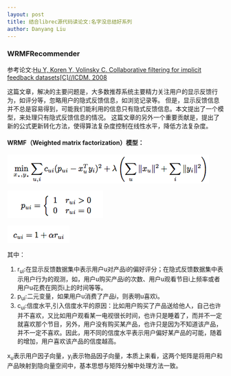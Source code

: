 ```yaml
---
layout: post
title: 结合librec源代码读论文:名字没总结好系列
author: Danyang Liu
---
```


### WRMFRecommender

参考论文:[Hu Y, Koren Y, Volinsky C. Collaborative filtering for implicit feedback datasets[C]//ICDM. 2008
](http://ieeexplore.ieee.org/abstract/document/4781121/)

这篇文章，解决的主要问题是，大多数推荐系统主要精力关注用户的显示反馈行为，如评分等，忽略用户的隐式反馈信息，如浏览记录等。
但是，显示反馈信息并不总是容易得到，可能我们能利用的信息只有隐式反馈信息。本文提出了一个模型，来处理只有隐式反馈信息的情况。
这篇文章的另外一个重要贡献是，提出了新的公式更新转化方法，使得算法复杂度控制在线性水平，降低方法复杂度。

#### WRMF（Weighted matrix factorization）模型：

![1](../images/alg/other/wrmf/w1.png)

![2](../images/alg/other/wrmf/w2.png)

![3](../images/alg/other/wrmf/w3.png)

其中：
1. r<sub>ui</sub>:在显示反馈数据集中表示用户u对产品i的偏好评分；在隐式反馈数据集中表示用户行为的观测，如，用户u购买产品i的次数、用户u观看节目i上频率或者用户u花费在网页i上的时间等等。
2. p<sub>ui</sub>:二元变量，如果用户u消费了产品i，则表明u喜欢i。
3. c<sub>ui</sub>:信度水平,引入信度水平的原因：比如用户购买了产品送给他人，自己也许并不喜欢，又比如用户观看某一电视很长时间，也许只是睡着了，而并不一定就喜欢那个节目，另外，用户没有购买某产品，也许只是因为不知道该产品，并不一定不喜欢。因此，用不同的信度水平表示用户偏好某产品的可能，随着 的增加，用户喜欢该产品的信度越高。

x<sub>u</sub>表示用户因子向量，y<sub>i</sub>表示物品因子向量，本质上来看，这两个矩阵是将用户和产品映射到隐向量空间中，基本思想与矩阵分解中处理方法一致。




